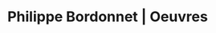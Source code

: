 ---
layout: layout.11ty.js
title: Philippe Bordonnet | Oeuvres
description: >-
  Inspiré, **Philippe Bordonnet** semble imposer couleurs et mouvements
  pour s'immerser sans contraintes, avec l'énergie d'une vie
  et l'étourdissement parfois extravagant d'émotions spontanées !
sections:
  - type: "header"
    content:
      id:
      logo: "/logo.png"

  - type: "gallery"
    content:
      collection: collection1
      default:
        imageWidth: 60
        image: "/works/img.jpg"
        title: Empreintes Végétales
        description: |
          Acrylique et Peinture Aérosol sur Toile (Châssis)  
          120 x 150 cm.  
          Créée en 2017  
          Oeuvre signée à la main par l'Artiste  
          Avec Certificat d'Authenticité

  - type: "footer"
    content:
      id: footer
---